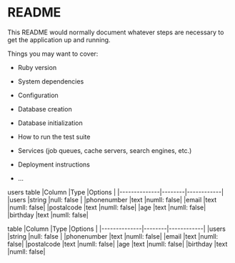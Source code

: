 # README

This README would normally document whatever steps are necessary to get the
application up and running.

Things you may want to cover:

* Ruby version

* System dependencies

* Configuration

* Database creation

* Database initialization

* How to run the test suite

* Services (job queues, cache servers, search engines, etc.)

* Deployment instructions

* ...

users table
|Column        |Type    |Options     |
|--------------|--------|------------|
|users         |string  |null: false |
|phonenumber   |text    |numll: false|
|email         |text    |numll: false|
|postalcode    |text    |numll: false|
|age           |text    |numll: false|
|birthday      |text    |numll: false|


 table
|Column        |Type    |Options     |
|--------------|--------|------------|
|users         |string  |null: false |
|phonenumber   |text    |numll: false|
|email         |text    |numll: false|
|postalcode    |text    |numll: false|
|age           |text    |numll: false|
|birthday      |text    |numll: false|